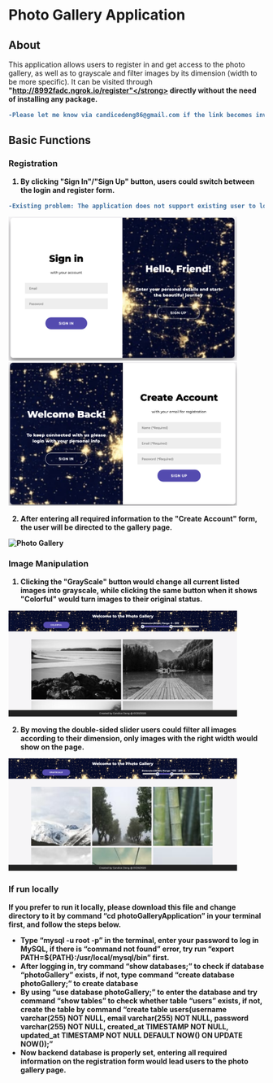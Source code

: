 # Photo Gallery Application

## About

This application allows users to register in and get access to the photo gallery, as well as to grayscale and filter images by its dimension (width to be more specific). It can be visited through <strong>"http://8992fadc.ngrok.io/register"</strong> directly without the need of installing any package. <br/>

```diff
-Please let me know via candicedeng86@gmail.com if the link becomes invalid, thank you.
```
## Basic Functions
### Registration 
1. By clicking "Sign In"/"Sign Up" button, users could switch between the login and register form.<br/> 
```diff
-Existing problem: The application does not support existing user to log in at current stage. Sorry for the incovenience.
```
<img src="photos/SignIn.png" alt="SignIn" width="450"/>
<img src="photos/SignUp.png" alt="SignUp" width="450"/>

2. After entering all required information to the "Create Account" form, the user will be directed to the gallery page.
<img src="photos/gallery.png" alt="Photo Gallery" width="450"/>

### Image Manipulation
1. Clicking the "GrayScale" button would change all current listed images into grayscale, while clicking the same button when it shows "Colorful" would turn images to their original status.
<img src="photos/GrayScale.png" alt="GrayScale" width="450"/>

2. By moving the double-sided slider users could filter all images according to their dimension, only images with the right width would show on the page.
<img src="photos/Dimension.png" alt="Change Dimension" width="450"/>

### If run locally
If you prefer to run it locally, please download this file and change directory to it by command “cd photoGalleryApplication” in your terminal first, and follow the steps below.

-	Type “mysql -u root -p” in the terminal, enter your password to log in MySQL, if there is “command not found” error, try run “export PATH=${PATH}:/usr/local/mysql/bin” first.
-	After logging in, try command “show databases;” to check if database “photoGallery” exists, if not, type command “create database photoGallery;” to create database
-	By using “use database photoGallery;” to enter the database and try command “show tables” to check whether table “users” exists, if not, create the table by command “create table users(username varchar(255) NOT NULL, email varchar(255) NOT NULL, password varchar(255) NOT NULL, created_at TIMESTAMP NOT NULL, updated_at TIMESTAMP NOT NULL DEFAULT NOW() ON UPDATE NOW());”
-	Now backend database is properly set, entering all required information on the registration form would lead users to the photo gallery page.
